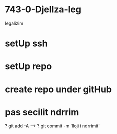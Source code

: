# 743-0-Djellza-leg
legalizim
# setUp ssh
<!-- ! eval $(ssh-agent -s) -->
<!-- ! ssh-add ~/.ssh/id_rsa_geoEarth -->

# setUp repo
<!-- ? git init -->
<!-- ? git add -A -->
<!-- ? git commit -m 'iitial project' -->
# create repo under gitHub
<!-- * git remote add origin git@github-geoEarth:geoEarthDini/1024-1-1024-5-1024-6.git -->
<!-- * git push -u origin master  -->
# pas secilit ndrrim
? git add -A -->
? git commit -m 'lloji i ndrrimit'
<!-- ? git push